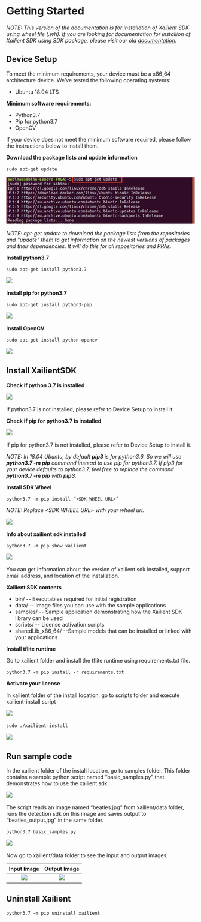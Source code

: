 # Getting Started

*NOTE: This version of the documentation is for installation of Xailient SDK using wheel file (.wh). 
If you are looking for documentation for installion of Xailient SDK using SDK package, please visit our old [documentation](https://xailient.readthedocs.io/en/latest/installation/).*

## Device Setup

To meet the minimum requirements, your device must be a x86_64 architecture device. We’ve tested the following operating systems:

* Ubuntu 18.04 LTS

__Minimum software requirements:__

* Python3.7
* Pip for python3.7
* OpenCV

If your device does not meet the minimum software required, please follow the instructions below to install them.

__Download the package lists and update information__

<pre><code>sudo apt-get update</code></pre>

![](img/apt_update.png)

*NOTE: apt-get update to download the package lists from the repositories and "update" them to get information on the newest versions of packages and their dependencies. It will do this for all repositories and PPAs.*

__Install python3.7__

<pre><code>sudo apt-get install python3.7</code></pre>

![](../img/install_python.png)

__Install pip for python3.7__

<pre><code>sudo apt-get install python3-pip</code></pre>

![](../img/install_pip.png)

__Install OpenCV__
<pre><code>sudo apt-get install python-opencv</code></pre>

![](../img/install_opencv.png)

## Install XailientSDK

__Check if python 3.7 is installed__

![](../img/check_python.png)

If python3.7 is not installed, please refer to Device Setup to install it.

__Check if pip for python3.7 is installed__

![](../img/check_pip.png)

If pip for python3.7 is not installed, please refer to Device Setup to install it.

*NOTE: In 18.04 Ubuntu, by default __pip3__ is for python3.6. So we will use __python3.7 -m pip__ command instead to use pip for python3.7.
If pip3 for your device defaults to python3.7, feel free to replace the command __python3.7 -m pip__ with __pip3__.*

__Install SDK Wheel__

<pre><code>python3.7 -m pip install “&lt;SDK WHEEL URL&gt;”</code></pre>

*NOTE: Replace &lt;SDK WHEEL URL&gt; with your wheel url.*

![](../img/install_xailient.png)

__Info about xailient sdk installed__

<pre><code>python3.7 -m pip show xailient</code></pre>

![](../img/check_xailient.png)

You can get information about the version of xailient sdk installed, support email address, and location of the installation. 

__Xailient SDK contents__

* bin/ -- Executables required for initial registration
* data/ -- Image files you can use with the sample applications
* samples/ -- Sample application demonstrating how the Xailient SDK library can be used
* scripts/ -- License activation scripts
* sharedLib_x86_64/ --Sample models that can be installed or linked with your applications

__Install tflite runtime__

Go to xailient folder and install the tflite runtime using requirements.txt file.

<pre><code>python3.7 -m pip install -r requirements.txt</code></pre>

__Activate your license__

In xailient folder of the install location, go to scripts folder and execute xailient-install script

![](../img/script_folder.png)

<pre><code>sudo ./xailient-install</code></pre>

![](../img/activate_license.png)

## Run sample code

In the xailient folder of the install location, go to samples folder. This folder contains a sample python script named “basic_samples.py” that demonstrates how to use the xailient sdk. 

![](../img/sample_folder.png)

The script reads an image named “beatles.jpg” from xailient/data folder, runs the detection sdk on this image and saves output to “beatles_output.jpg” in the same folder.

<pre><code>python3.7 basic_samples.py</code></pre>

![](../img/run_sample_code.png)

Now go to xailient/data folder to see the input and output images.

Input Image | Output Image
:-------------------------:|:-------------------------:
![](../img/beatles.jpg)   |  ![](../img/beatles_output.jpg)


## Uninstall Xailient

<pre><code>python3.7 -m pip uninstall xailient</code></pre>


